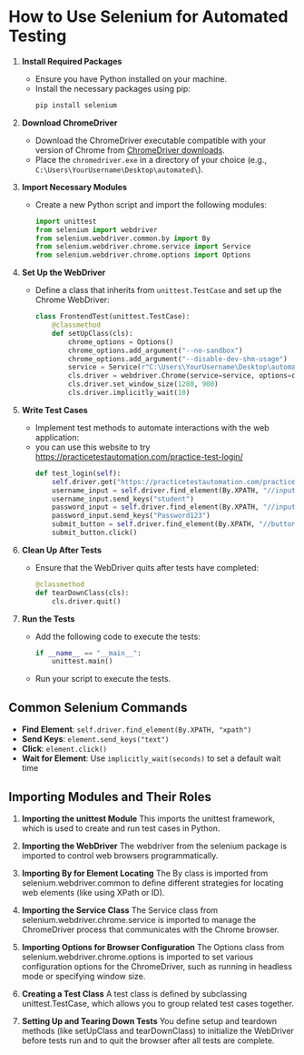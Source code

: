 
# How to Use Selenium for Automated Testing

1. **Install Required Packages**
   - Ensure you have Python installed on your machine.
   - Install the necessary packages using pip:
     ```bash
     pip install selenium
     ```

2. **Download ChromeDriver**
   - Download the ChromeDriver executable compatible with your version of Chrome from [ChromeDriver downloads](https://sites.google.com/chromium.org/driver/).
   - Place the `chromedriver.exe` in a directory of your choice (e.g., `C:\Users\YourUsername\Desktop\automated\`).

3. **Import Necessary Modules**
   - Create a new Python script and import the following modules:
     ```python
     import unittest
     from selenium import webdriver
     from selenium.webdriver.common.by import By
     from selenium.webdriver.chrome.service import Service
     from selenium.webdriver.chrome.options import Options
     ```

4. **Set Up the WebDriver**
   - Define a class that inherits from `unittest.TestCase` and set up the Chrome WebDriver:
     ```python
     class FrontendTest(unittest.TestCase):
         @classmethod
         def setUpClass(cls):
             chrome_options = Options()
             chrome_options.add_argument("--no-sandbox")
             chrome_options.add_argument("--disable-dev-shm-usage")
             service = Service(r"C:\Users\YourUsername\Desktop\automated\chromedriver.exe")
             cls.driver = webdriver.Chrome(service=service, options=chrome_options)
             cls.driver.set_window_size(1280, 900)
             cls.driver.implicitly_wait(10)
     ```

5. **Write Test Cases**
   - Implement test methods to automate interactions with the web application:
   - you can use this website to try https://practicetestautomation.com/practice-test-login/
     ```python
     def test_login(self):
         self.driver.get("https://practicetestautomation.com/practice-test-login/")
         username_input = self.driver.find_element(By.XPATH, "//input[@id='username']")
         username_input.send_keys("student")
         password_input = self.driver.find_element(By.XPATH, "//input[@id='password']")
         password_input.send_keys("Password123")
         submit_button = self.driver.find_element(By.XPATH, "//button[@id='submit']")
         submit_button.click()
     ```

6. **Clean Up After Tests**
   - Ensure that the WebDriver quits after tests have completed:
     ```python
     @classmethod
     def tearDownClass(cls):
         cls.driver.quit()
     ```

7. **Run the Tests**
   - Add the following code to execute the tests:
     ```python
     if __name__ == "__main__":
         unittest.main()
     ```
   - Run your script to execute the tests.
  

## Common Selenium Commands
- **Find Element**: `self.driver.find_element(By.XPATH, "xpath")`
- **Send Keys**: `element.send_keys("text")`
- **Click**: `element.click()`
- **Wait for Element**: Use `implicitly_wait(seconds)` to set a default wait time

## Importing Modules and Their Roles
1. **Importing the unittest Module**
   This imports the unittest framework, which is used to create and run test cases in Python.

2. **Importing the WebDriver**
   The webdriver from the selenium package is imported to control web browsers programmatically.

3. **Importing By for Element Locating**
   The By class is imported from selenium.webdriver.common to define different strategies for locating web elements (like using XPath or ID).

4. **Importing the Service Class**
   The Service class from selenium.webdriver.chrome.service is imported to manage the ChromeDriver process that communicates with the Chrome browser.

5. **Importing Options for Browser Configuration**
   The Options class from selenium.webdriver.chrome.options is imported to set various configuration options for the ChromeDriver, such as running in headless mode or specifying window size.

6. **Creating a Test Class**
   A test class is defined by subclassing unittest.TestCase, which allows you to group related test cases together.

7. **Setting Up and Tearing Down Tests**
   You define setup and teardown methods (like setUpClass and tearDownClass) to initialize the WebDriver before tests run and to quit the browser after all tests are complete.

